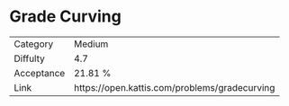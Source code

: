 # Grade Curving

<table>
    <tr>
        <td>Category</td>
        <td>Medium</td>
    </tr>
    <tr>
        <td>Diffulty</td>
        <td>4.7</td>
    </tr>
    <tr>
        <td>Acceptance</td>
        <td>21.81 %</td>
    </tr>
    <tr>
        <td>Link</td>
        <td>https://open.kattis.com/problems/gradecurving</td>
    </tr>
</table>